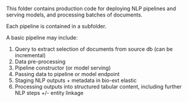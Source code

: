 This folder contains production code for deploying NLP pipelines and serving models, and processing batches of documents.

Each pipeline is contained in a subfolder.

A basic pipeline may include:
1. Query to extract selection of documents from source db (can be incremental)
2. Data pre-processing
3. Pipeline constructor (or model serving)
4. Passing data to pipeline or model endpoint
5. Staging NLP outputs + metadata in bio-ext elastic
6. Processing outputs into structured tabular content, including further NLP steps +/- entity linkage